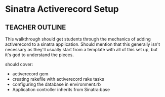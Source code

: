 # Sinatra Activerecord Setup

## TEACHER OUTLINE
This walkthrough should get students through the mechanics of adding activerecord to a sinatra application. Should mention that this generally isn't necessary as they'll usually start from a template with all of this set up, but it's god to understand the pieces.

should cover:
- activerecord gem
- creating rakefile with activerecord rake tasks
- configuring the database in environment.rb
- Application controller inherits from Sinatra:base
